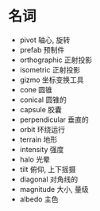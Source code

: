 ﻿# 名词

- pivot              轴心, 旋转
- prefab             预制件
- orthographic       正射投影
- isometric          正射投影
- gizmo              坐标变换工具
- cone               圆锥
- conical            圆锥的
- capsule            胶囊
- perpendicular      垂直的
- orbit              环绕运行
- terrain            地形
- intensity          强度
- halo               光晕
- tilt               俯仰, 上下摇摄
- diagonal           对角线的
- magnitude          大小, 量级
- albedo             主色